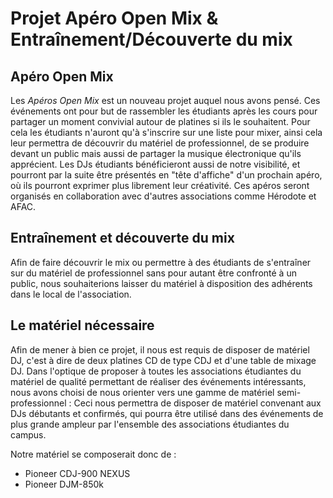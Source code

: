 # Projet Apéro Open Mix & Entraînement/Découverte du mix

## Apéro Open Mix

Les _Apéros Open Mix_ est un nouveau projet auquel nous avons pensé. Ces événements ont pour but de rassembler les étudiants après les cours pour partager un moment convivial autour de platines si ils le souhaitent. Pour cela les étudiants n'auront qu'à s'inscrire sur une liste pour mixer, ainsi cela leur permettra de découvrir du matériel de professionnel, de se produire devant un public mais aussi de partager la musique électronique qu'ils apprécient.
Les DJs étudiants bénéficieront aussi de notre visibilité, et pourront par la suite être présentés en "tête d'affiche" d'un prochain apéro, où ils pourront exprimer plus librement leur créativité.
Ces apéros seront organisés en collaboration avec d'autres associations comme Hérodote et AFAC.


## Entraînement et découverte du mix

Afin de faire découvrir le mix ou permettre à des étudiants de s'entraîner sur du matériel de professionnel sans pour autant être confronté à un public, nous souhaiterions laisser du matériel à disposition des adhérents dans le local de l'association. 


## Le matériel nécessaire

Afin de mener à bien ce projet, il nous est requis de disposer de matériel DJ, c'est à dire de deux platines CD de type CDJ et d'une table de mixage DJ.
Dans l'optique de proposer à toutes les associations étudiantes du matériel de qualité permettant de réaliser des événements intéressants, nous avons choisi de nous orienter vers une gamme de matériel semi-professionnel : Ceci nous permettra de disposer de matériel convenant aux DJs débutants et confirmés, qui pourra être utilisé dans des événements de plus grande ampleur par l'ensemble des associations étudiantes du campus.

Notre matériel se composerait donc de : 

- Pioneer CDJ-900 NEXUS
- Pioneer DJM-850k
